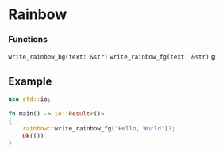 # Rainbow

### Functions

`write_rainbow_bg(text: &str)`
`write_rainbow_fg(text: &str)`
g
## Example

```rust
use std::io;

fn main() -> io::Result<()>
{
    rainbow::write_rainbow_fg("Hello, World")?;
    Ok(())
}
```